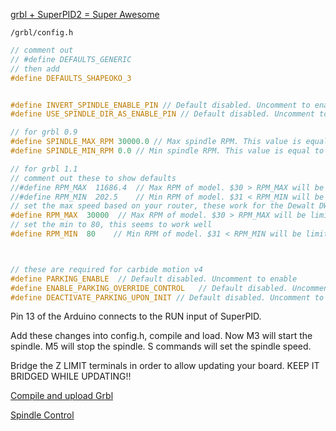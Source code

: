 
[grbl + SuperPID2 = Super Awesome](http://www.eyemonline.com/?p=331)

`/grbl/config.h`

```h
// comment out
// #define DEFAULTS_GENERIC
// then add
#define DEFAULTS_SHAPEOKO_3


#define INVERT_SPINDLE_ENABLE_PIN // Default disabled. Uncomment to enable.
#define USE_SPINDLE_DIR_AS_ENABLE_PIN // Default disabled. Uncomment to enable.

// for grbl 0.9
#define SPINDLE_MAX_RPM 30000.0 // Max spindle RPM. This value is equal to 100% duty cycle on the PWM.
#define SPINDLE_MIN_RPM 0.0 // Min spindle RPM. This value is equal to (1/256) duty cycle on the PWM.

// for grbl 1.1
// comment out these to show defaults
//#define RPM_MAX  11686.4  // Max RPM of model. $30 > RPM_MAX will be limited to RPM_MAX.
//#define RPM_MIN  202.5    // Min RPM of model. $31 < RPM_MIN will be limited to RPM_MIN.
// set the max speed based on your router, these work for the Dewalt DWP611
#define RPM_MAX  30000  // Max RPM of model. $30 > RPM_MAX will be limited to RPM_MAX.
// set the min to 80, this seems to work well
#define RPM_MIN  80    // Min RPM of model. $31 < RPM_MIN will be limited to RPM_MIN.



// these are required for carbide motion v4
#define PARKING_ENABLE  // Default disabled. Uncomment to enable
#define ENABLE_PARKING_OVERRIDE_CONTROL   // Default disabled. Uncomment to enable
#define DEACTIVATE_PARKING_UPON_INIT // Default disabled. Uncomment to enable.


```

Pin 13 of the Arduino connects to the RUN input of SuperPID.

Add these changes into config.h, compile and load. Now M3 will start the spindle. 
M5 will stop the spindle. S commands will set the spindle speed.

Bridge the Z LIMIT terminals in order to allow updating your board.
KEEP IT BRIDGED WHILE UPDATING!!

[Compile and upload Grbl](https://github.com/gnea/grbl/wiki/Compiling-Grbl)

[Spindle Control](https://wiki.shapeoko.com/index.php/Shapeoko_3#Spindle_Control)


